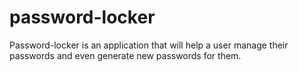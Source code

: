 # password-locker
 Password-locker is an application that will help a user manage their passwords and even generate new passwords for them.
